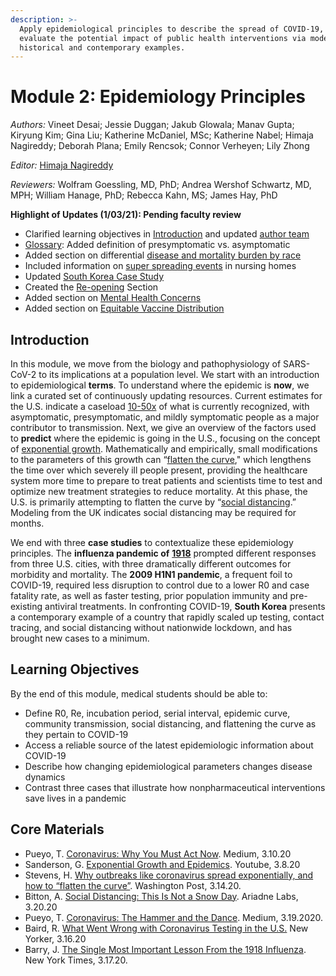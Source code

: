 ```yaml
---
description: >-
  Apply epidemiological principles to describe the spread of COVID-19, and
  evaluate the potential impact of public health interventions via modeling and
  historical and contemporary examples.
---
```


# Module 2: Epidemiology Principles

_Authors:_ Vineet Desai; Jessie Duggan; Jakub Glowala; Manav Gupta; Kiryung Kim; Gina Liu; Katherine McDaniel, MSc; Katherine Nabel; Himaja Nagireddy; Deborah Plana; Emily Rencsok; Connor Verheyen; Lily Zhong

_Editor:_ [Himaja Nagireddy](mailto:himaja_nagireddy@hsph.harvard.edu)

_Reviewers:_ Wolfram Goessling, MD, PhD; Andrea Wershof Schwartz, MD, MPH; William Hanage, PhD; Rebecca Kahn, MS; James Hay, PhD

**Highlight of Updates \(1/03/21\): Pending faculty review**

* Clarified learning objectives in [Introduction](https://curriculum.covidstudentresponse.org/module-2-epidemiology-principles) and updated [author team](https://curriculum.covidstudentresponse.org/module-2-epidemiology-principles)
* [Glossary](https://curriculum.covidstudentresponse.org/module-2-epidemiology-principles): Added definition of presymptomatic vs. asymptomatic
* Added section on differential [disease and mortality burden by race](https://curriculum.covidstudentresponse.org/module-2-epidemiology-principles/where-are-we-now#disease-burden-and-mortality-by-race)
* Included information on [super spreading events](https://curriculum.covidstudentresponse.org/module-2-epidemiology-principles/where-are-we-now#risk-of-superspreading-events) in nursing homes 
* Updated [South Korea Case Study](https://curriculum.covidstudentresponse.org/module-2-epidemiology-principles/case-study-south-korea-2020) 
* Created the [Re-opening](https://curriculum.covidstudentresponse.org/module-2-epidemiology-principles/approaches-to-long-term-planning#reopening) Section
* Added section on [Mental Health Concerns](https://curriculum.covidstudentresponse.org/module-2-epidemiology-principles/where-are-we-now#epidemiology-of-mental-health-concerns-during-the-covid-19-pandemic)
* Added section on [Equitable Vaccine Distribution](https://curriculum.covidstudentresponse.org/module-2-epidemiology-principles/approaches-to-long-term-planning#equitable-vaccine-distribution) 

## Introduction

In this module, we move from the biology and pathophysiology of SARS-CoV-2 to its implications at a population level. We start with an introduction to epidemiological **terms**. To understand where the epidemic is **now**, we link a curated set of continuously updating resources. Current estimates for the U.S. indicate a caseload [10-50x](https://medium.com/@tomaspueyo/coronavirus-act-today-or-people-will-die-f4d3d9cd99ca) of what is currently recognized, with asymptomatic, presymptomatic, and mildly symptomatic people as a major contributor to transmission. Next, we give an overview of the factors used to **predict** where the epidemic is going in the U.S., focusing on the concept of [exponential growth](https://www.youtube.com/watch?v=Kas0tIxDvrg&feature=youtu.be). Mathematically and empirically, small modifications to the parameters of this growth can “[flatten the curve](https://www.washingtonpost.com/graphics/2020/world/corona-simulator/)," which lengthens the time over which severely ill people present, providing the healthcare system more time to prepare to treat patients and scientists time to test and optimize new treatment strategies to reduce mortality. At this phase, the U.S. is primarily attempting to flatten the curve by “[social distancing](https://www.ariadnelabs.org/resources/articles/news/social-distancing-this-is-not-a-snow-day/).” Modeling from the UK indicates social distancing may be required for months.

We end with three **case studies** to contextualize these epidemiology principles. The **influenza pandemic of** [**1918**](https://www.nytimes.com/2020/03/17/opinion/coronavirus-1918-spanish-flu.html) prompted different responses from three U.S. cities, with three dramatically different outcomes for morbidity and mortality. The **2009 H1N1 pandemic**, a frequent foil to COVID-19, required less disruption to control due to a lower R0 and case fatality rate, as well as faster testing, prior population immunity and pre-existing antiviral treatments. In confronting COVID-19, **South Korea** presents a contemporary example of a country that rapidly scaled up testing, contact tracing, and social distancing without nationwide lockdown, and has brought new cases to a minimum.

## Learning Objectives

By the end of this module, medical students should be able to:

* Define R0, Re, incubation period, serial interval, epidemic curve, community transmission, social distancing, and flattening the curve as they pertain to COVID-19
* Access a reliable source of the latest epidemiologic information about COVID-19
* Describe how changing epidemiological parameters changes disease dynamics
* Contrast three cases that illustrate how nonpharmaceutical interventions save lives in a pandemic

## Core Materials

* Pueyo, T. [Coronavirus: Why You Must Act Now](https://medium.com/@tomaspueyo/coronavirus-act-today-or-people-will-die-f4d3d9cd99ca). Medium, 3.10.20
* Sanderson, G. [Exponential Growth and Epidemics](https://www.youtube.com/watch?v=Kas0tIxDvrg&feature=youtu.be). Youtube, 3.8.20
* Stevens, H. [Why outbreaks like coronavirus spread exponentially, and how to “flatten the curve”](https://www.washingtonpost.com/graphics/2020/world/corona-simulator/). Washington Post, 3.14.20.
* Bitton, A. [Social Distancing: This Is Not a Snow Day](https://www.ariadnelabs.org/resources/articles/news/social-distancing-this-is-not-a-snow-day/). Ariadne Labs, 3.20.20
* Pueyo, T. [Coronavirus: The Hammer and the Dance](https://medium.com/@tomaspueyo/coronavirus-the-hammer-and-the-dance-be9337092b56). Medium, 3.19.2020.
* Baird, R. [What Went Wrong with Coronavirus Testing in the U.S.](https://www.newyorker.com/news/news-desk/what-went-wrong-with-coronavirus-testing-in-the-us) New Yorker, 3.16.20
* Barry, J. [The Single Most Important Lesson From the 1918 Influenza](https://www.nytimes.com/2020/03/17/opinion/coronavirus-1918-spanish-flu.html). New York Times, 3.17.20.

